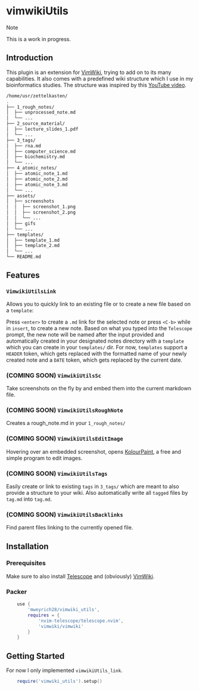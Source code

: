 # vimwikiUtils
> [!NOTE] 
> This is a work in progress.

## Introduction
This plugin is an extension for [VimWiki](https://github.com/vimwiki/vimwiki), trying to add on to its many
capabilities. It also comes with a predefined wiki structure which I use in my bioinformatics studies. 
The structure was inspired by this [YouTube video](https://www.youtube.com/watch?v=hSTy_BInQs8&list=WL&index=1&t=1507s).
```bash
/home/usr/zettelkasten/
.
├── 1_rough_notes/
│  ├── unprocessed_note.md
│  └── ...
├── 2_source_material/
│  ├── lecture_slides_1.pdf
│  └── ...
├── 3_tags/
│  ├── rna.md
│  ├── computer_science.md
│  ├── biochemistry.md
│  └── ...
├── 4_atomic_notes/
│  ├── atomic_note_1.md
│  ├── atomic_note_2.md
│  ├── atomic_note_3.md
│  └── ...
├── assets/
│  ├── screenshots
│  │  ├── screenshot_1.png
│  │  ├── screenshot_2.png
│  │  └── ...
│  ├── gifs
│  └── ...
├── templates/
│  ├── template_1.md
│  ├── template_2.md
│  └── ...
└── README.md
```

## Features
### `VimwikiUtilsLink` 
Allows you to quickly link to an existing file or to create a new file based on a `template`:

Press `<enter>` to create a `.md` link for the selected note or press `<C-b>` while in `insert`, to create a new note. 
Based on what you typed into the `Telescope` prompt, the new note will be named after the input provided and automatically 
created in your designated notes directory with a `template` which you can create in your `templates/` dir. For now,
`templates` support a `HEADER` token, which gets replaced with the formatted name of your newly created note and a `DATE` token, 
which gets replaced by the current date.

### (**COMING SOON**) `VimwikiUtilsSc`
Take screenshots on the fly by and embed them into the current markdown file. 

### (**COMING SOON**) `VimwikiUtilsRoughNote`
Creates a rough_note.md in your `1_rough_notes/`

### (**COMING SOON**) `VimwikiUtilsEditImage`
Hovering over an embedded screenshot, opens [KolourPaint](https://apps.kde.org/kolourpaint/), a free and simple program to edit images.

### (**COMING SOON**) `VimwikiUtilsTags`
Easily create or link to existing `tags` in `3_tags/` which are meant to also provide a structure to your wiki. Also automatically write all `tagged` files by `tag.md` into `tag.md`.

### (**COMING SOON**) `VimwikiUtilsBacklinks`
Find parent files linking to the currently opened file.

## Installation
### Prerequisites
Make sure to also install [Telescope](https://github.com/nvim-telescope/telescope.nvim) and (obviously) [VimWiki](https://github.com/vimwiki/vimwiki).

### Packer
```lua
    use {
        'mweyrich28/vimwiki_utils',
        requires = {
            'nvim-telescope/telescope.nvim',
            'vimwiki/vimwiki'
        }
    }
```

## Getting Started
For now I only implemented `vimwikiUtils_link`.
```lua
    require('vimwiki_utils').setup()
```
